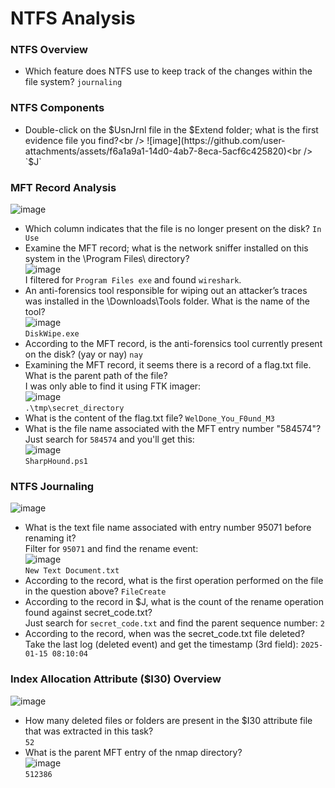 # NTFS Analysis

### NTFS Overview
- Which feature does NTFS use to keep track of the changes within the file system? `journaling`

### NTFS Components
- Double-click on the $UsnJrnl file in the $Extend folder; what is the first evidence file you find?<br />
![image](https://github.com/user-attachments/assets/f6a1a9a1-14d0-4ab7-8eca-5acf6c425820)<br />
`$J`

### MFT Record Analysis
![image](https://github.com/user-attachments/assets/66dc59ec-3d59-4090-9e00-728673d59e1c)<br />
- Which column indicates that the file is no longer present on the disk? `In Use`
- Examine the MFT record; what is the network sniffer installed on this system in the \Program Files\ directory?<br />
![image](https://github.com/user-attachments/assets/c7deb98f-8be2-4ad1-a686-3bdc6136a74a)<br />
I filtered for `Program Files exe` and found `wireshark`.
- An anti-forensics tool responsible for wiping out an attacker’s traces was installed in the \Downloads\Tools folder. What is the name of the tool?<br />
![image](https://github.com/user-attachments/assets/1b3550e4-4ead-4dc9-a149-d2f748c0a1cd)<br />
`DiskWipe.exe`
- According to the MFT record, is the anti-forensics tool currently present on the disk? (yay or nay) `nay`
- Examining the MFT record, it seems there is a record of a flag.txt file. What is the parent path of the file?<br />
I was only able to find it using FTK imager:<br />
![image](https://github.com/user-attachments/assets/9e6b0abc-799c-42d8-8d89-965275ee8da5)<br />
`.\tmp\secret_directory`
- What is the content of the flag.txt file? `WelDone_You_F0und_M3`
- What is the file name associated with the MFT entry number "584574"?<br />
Just search for `584574` and you'll get this:<br />
![image](https://github.com/user-attachments/assets/d4dc7715-2609-4899-8a9f-b3744d20ff90)<br />
`SharpHound.ps1`

### NTFS Journaling
![image](https://github.com/user-attachments/assets/4ea1b085-580b-4c7e-a2e2-5eb08ef66168)<br />
- What is the text file name associated with entry number 95071 before renaming it?<br />
Filter for `95071` and find the rename event:<br />
![image](https://github.com/user-attachments/assets/93607383-91a8-4bd2-818c-8f9f3937b15e)<br />
`New Text Document.txt`
- According to the record, what is the first operation performed on the file in the question above? `FileCreate`
- According to the record in $J, what is the count of the rename operation found against secret_code.txt?<br />
Just search for `secret_code.txt` and find the parent sequence number: `2`
- According to the record, when was the secret_code.txt file deleted? <br />
Take the last log (deleted event) and get the timestamp (3rd field): `2025-01-15 08:10:04`

### Index Allocation Attribute ($I30) Overview
![image](https://github.com/user-attachments/assets/3ffa729c-3dc2-4df7-be6a-ddc75ef076ba)<br />
- How many deleted files or folders are present in the $I30 attribute file that was extracted in this task?<br />
`52`
- What is the parent MFT entry of the nmap directory?<br />
![image](https://github.com/user-attachments/assets/4cda6b2f-badd-48ff-8973-6d2f65ae7cc2)<br />
`512386`
